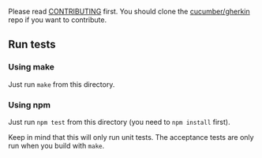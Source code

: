 Please read [CONTRIBUTING](https://github.com/cucumber/gherkin/blob/main/CONTRIBUTING.md) first.
You should clone the [cucumber/gherkin](https://github.com/cucumber/gherkin) repo if you want
to contribute.

## Run tests

### Using make

Just run `make` from this directory.

### Using npm

Just run `npm test` from this directory (you need to `npm install` first).

Keep in mind that this will only run unit tests. The acceptance tests are only
run when you build with `make`.

